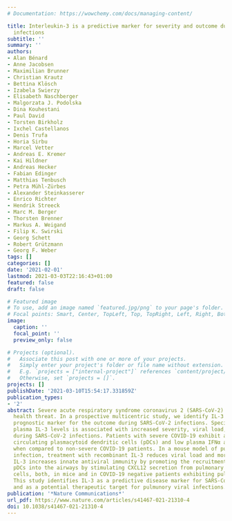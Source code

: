 ```yaml
---
# Documentation: https://wowchemy.com/docs/managing-content/

title: Interleukin-3 is a predictive marker for severity and outcome during SARS-CoV-2
  infections
subtitle: ''
summary: ''
authors:
- Alan Bénard
- Anne Jacobsen
- Maximilian Brunner
- Christian Krautz
- Bettina Klösch
- Izabela Swierzy
- Elisabeth Naschberger
- Malgorzata J. Podolska
- Dina Kouhestani
- Paul David
- Torsten Birkholz
- Ixchel Castellanos
- Denis Trufa
- Horia Sirbu
- Marcel Vetter
- Andreas E. Kremer
- Kai Hildner
- Andreas Hecker
- Fabian Edinger
- Matthias Tenbusch
- Petra Mühl-Zürbes
- Alexander Steinkasserer
- Enrico Richter
- Hendrik Streeck
- Marc M. Berger
- Thorsten Brenner
- Markus A. Weigand
- Filip K. Swirski
- Georg Schett
- Robert Grützmann
- Georg F. Weber
tags: []
categories: []
date: '2021-02-01'
lastmod: 2021-03-03T22:16:43+01:00
featured: false
draft: false

# Featured image
# To use, add an image named `featured.jpg/png` to your page's folder.
# Focal points: Smart, Center, TopLeft, Top, TopRight, Left, Right, BottomLeft, Bottom, BottomRight.
image:
  caption: ''
  focal_point: ''
  preview_only: false

# Projects (optional).
#   Associate this post with one or more of your projects.
#   Simply enter your project's folder or file name without extension.
#   E.g. `projects = ["internal-project"]` references `content/project/deep-learning/index.md`.
#   Otherwise, set `projects = []`.
projects: []
publishDate: '2021-03-10T15:54:17.331859Z'
publication_types:
- '2'
abstract: Severe acute respiratory syndrome coronavirus 2 (SARS-CoV-2) is a worldwide
  health threat. In a prospective multicentric study, we identify IL-3 as an independent
  prognostic marker for the outcome during SARS-CoV-2 infections. Specifically, low
  plasma IL-3 levels is associated with increased severity, viral load, and mortality
  during SARS-CoV-2 infections. Patients with severe COVID-19 exhibit also reduced
  circulating plasmacytoid dendritic cells (pDCs) and low plasma IFNα and IFNλ levels
  when compared to non-severe COVID-19 patients. In a mouse model of pulmonary HSV-1
  infection, treatment with recombinant IL-3 reduces viral load and mortality. Mechanistically,
  IL-3 increases innate antiviral immunity by promoting the recruitment of circulating
  pDCs into the airways by stimulating CXCL12 secretion from pulmonary CD123+ epithelial
  cells, both, in mice and in COVID-19 negative patients exhibiting pulmonary diseases.
  This study identifies IL-3 as a predictive disease marker for SARS-CoV-2 infections
  and as a potential therapeutic target for pulmunory viral infections.
publication: '*Nature Communications*'
url_pdf: https://www.nature.com/articles/s41467-021-21310-4
doi: 10.1038/s41467-021-21310-4
---
```

